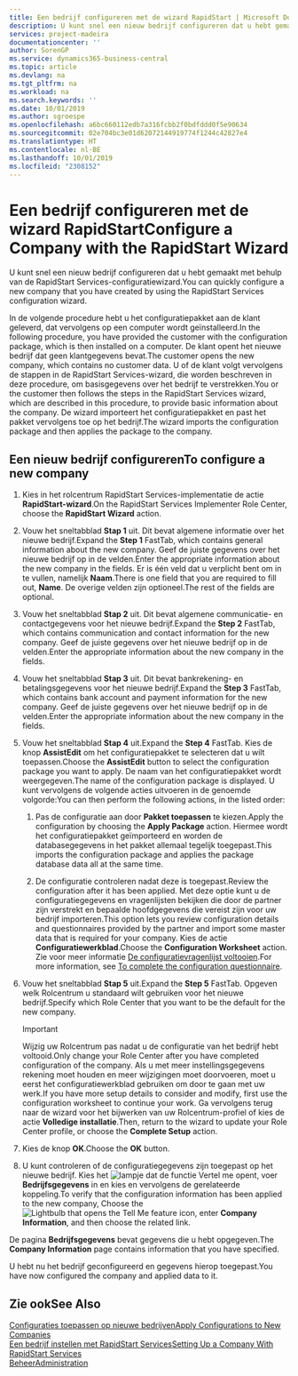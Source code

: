 ```yaml
---
title: Een bedrijf configureren met de wizard RapidStart | Microsoft Docs
description: U kunt snel een nieuw bedrijf configureren dat u hebt gemaakt met behulp van de RapidStart Services-configuratiewizard.
services: project-madeira
documentationcenter: ''
author: SorenGP
ms.service: dynamics365-business-central
ms.topic: article
ms.devlang: na
ms.tgt_pltfrm: na
ms.workload: na
ms.search.keywords: ''
ms.date: 10/01/2019
ms.author: sgroespe
ms.openlocfilehash: a6bc660112edb7a316fcbb2f0bdfddd0f5e90634
ms.sourcegitcommit: 02e704bc3e01d62072144919774f1244c42827e4
ms.translationtype: HT
ms.contentlocale: nl-BE
ms.lasthandoff: 10/01/2019
ms.locfileid: "2308152"
---
```

# <a name="configure-a-company-with-the-rapidstart-wizard"></a><span data-ttu-id="06fc0-103">Een bedrijf configureren met de wizard RapidStart</span><span class="sxs-lookup"><span data-stu-id="06fc0-103">Configure a Company with the RapidStart Wizard</span></span>
<span data-ttu-id="06fc0-104">U kunt snel een nieuw bedrijf configureren dat u hebt gemaakt met behulp van de RapidStart Services-configuratiewizard.</span><span class="sxs-lookup"><span data-stu-id="06fc0-104">You can quickly configure a new company that you have created by using the RapidStart Services configuration wizard.</span></span>

<span data-ttu-id="06fc0-105">In de volgende procedure hebt u het configuratiepakket aan de klant geleverd, dat vervolgens op een computer wordt geïnstalleerd.</span><span class="sxs-lookup"><span data-stu-id="06fc0-105">In the following procedure, you have provided the customer with the configuration package, which is then installed on a computer.</span></span> <span data-ttu-id="06fc0-106">De klant opent het nieuwe bedrijf dat geen klantgegevens bevat.</span><span class="sxs-lookup"><span data-stu-id="06fc0-106">The customer opens the new company, which contains no customer data.</span></span> <span data-ttu-id="06fc0-107">U of de klant volgt vervolgens de stappen in de RapidStart Services-wizard, die worden beschreven in deze procedure, om basisgegevens over het bedrijf te verstrekken.</span><span class="sxs-lookup"><span data-stu-id="06fc0-107">You or the customer then follows the steps in the RapidStart Services wizard, which are described in this procedure, to provide basic information about the company.</span></span> <span data-ttu-id="06fc0-108">De wizard importeert het configuratiepakket en past het pakket vervolgens toe op het bedrijf.</span><span class="sxs-lookup"><span data-stu-id="06fc0-108">The wizard imports the configuration package and then applies the package to the company.</span></span>  

## <a name="to-configure-a-new-company"></a><span data-ttu-id="06fc0-109">Een nieuw bedrijf configureren</span><span class="sxs-lookup"><span data-stu-id="06fc0-109">To configure a new company</span></span>  
1. <span data-ttu-id="06fc0-110">Kies in het rolcentrum RapidStart Services-implementatie de actie **RapidStart-wizard**.</span><span class="sxs-lookup"><span data-stu-id="06fc0-110">On the RapidStart Services Implementer Role Center, choose the **RapidStart Wizard** action.</span></span>  
2. <span data-ttu-id="06fc0-111">Vouw het sneltabblad **Stap 1** uit. Dit bevat algemene informatie over het nieuwe bedrijf.</span><span class="sxs-lookup"><span data-stu-id="06fc0-111">Expand the **Step 1** FastTab, which contains general information about the new company.</span></span> <span data-ttu-id="06fc0-112">Geef de juiste gegevens over het nieuwe bedrijf op in de velden.</span><span class="sxs-lookup"><span data-stu-id="06fc0-112">Enter the appropriate information about the new company in the fields.</span></span> <span data-ttu-id="06fc0-113">Er is één veld dat u verplicht bent om in te vullen, namelijk **Naam**.</span><span class="sxs-lookup"><span data-stu-id="06fc0-113">There is one field that you are required to fill out, **Name**.</span></span> <span data-ttu-id="06fc0-114">De overige velden zijn optioneel.</span><span class="sxs-lookup"><span data-stu-id="06fc0-114">The rest of the fields are optional.</span></span>  
3. <span data-ttu-id="06fc0-115">Vouw het sneltabblad **Stap 2** uit. Dit bevat algemene communicatie- en contactgegevens voor het nieuwe bedrijf.</span><span class="sxs-lookup"><span data-stu-id="06fc0-115">Expand the **Step 2** FastTab, which contains communication and contact information for the new company.</span></span> <span data-ttu-id="06fc0-116">Geef de juiste gegevens over het nieuwe bedrijf op in de velden.</span><span class="sxs-lookup"><span data-stu-id="06fc0-116">Enter the appropriate information about the new company in the fields.</span></span>
4. <span data-ttu-id="06fc0-117">Vouw het sneltabblad **Stap 3** uit. Dit bevat bankrekening- en betalingsgegevens voor het nieuwe bedrijf.</span><span class="sxs-lookup"><span data-stu-id="06fc0-117">Expand the **Step 3** FastTab, which contains bank account and payment information for the new company.</span></span> <span data-ttu-id="06fc0-118">Geef de juiste gegevens over het nieuwe bedrijf op in de velden.</span><span class="sxs-lookup"><span data-stu-id="06fc0-118">Enter the appropriate information about the new company in the fields.</span></span>  
5. <span data-ttu-id="06fc0-119">Vouw het sneltabblad **Stap 4** uit.</span><span class="sxs-lookup"><span data-stu-id="06fc0-119">Expand the **Step 4** FastTab.</span></span> <span data-ttu-id="06fc0-120">Kies de knop **AssistEdit** om het configuratiepakket te selecteren dat u wilt toepassen.</span><span class="sxs-lookup"><span data-stu-id="06fc0-120">Choose the **AssistEdit** button to select the configuration package you want to apply.</span></span> <span data-ttu-id="06fc0-121">De naam van het configuratiepakket wordt weergegeven.</span><span class="sxs-lookup"><span data-stu-id="06fc0-121">The name of the configuration package is displayed.</span></span> <span data-ttu-id="06fc0-122">U kunt vervolgens de volgende acties uitvoeren in de genoemde volgorde:</span><span class="sxs-lookup"><span data-stu-id="06fc0-122">You can then perform the following actions, in the listed order:</span></span>  

    1. <span data-ttu-id="06fc0-123">Pas de configuratie aan door **Pakket toepassen** te kiezen.</span><span class="sxs-lookup"><span data-stu-id="06fc0-123">Apply the configuration by choosing the **Apply Package** action.</span></span> <span data-ttu-id="06fc0-124">Hiermee wordt het configuratiepakket geïmporteerd en worden de databasegegevens in het pakket allemaal tegelijk toegepast.</span><span class="sxs-lookup"><span data-stu-id="06fc0-124">This imports the configuration package and applies the package database data all at the same time.</span></span>  

    2. <span data-ttu-id="06fc0-125">De configuratie controleren nadat deze is toegepast.</span><span class="sxs-lookup"><span data-stu-id="06fc0-125">Review the configuration after it has been applied.</span></span> <span data-ttu-id="06fc0-126">Met deze optie kunt u de configuratiegegevens en vragenlijsten bekijken die door de partner zijn verstrekt en bepaalde hoofdgegevens die vereist zijn voor uw bedrijf importeren.</span><span class="sxs-lookup"><span data-stu-id="06fc0-126">This option lets you review configuration details and questionnaires provided by the partner and import some master data that is required for your company.</span></span> <span data-ttu-id="06fc0-127">Kies de actie **Configuratiewerkblad**.</span><span class="sxs-lookup"><span data-stu-id="06fc0-127">Choose the **Configuration Worksheet** action.</span></span> <span data-ttu-id="06fc0-128">Zie voor meer informatie [De configuratievragenlijst voltooien](admin-gather-customer-setup-values.md#to-complete-the-configuration-questionnaire).</span><span class="sxs-lookup"><span data-stu-id="06fc0-128">For more information, see [To complete the configuration questionnaire](admin-gather-customer-setup-values.md#to-complete-the-configuration-questionnaire).</span></span>  

6. <span data-ttu-id="06fc0-129">Vouw het sneltabblad **Stap 5** uit.</span><span class="sxs-lookup"><span data-stu-id="06fc0-129">Expand the **Step 5** FastTab.</span></span> <span data-ttu-id="06fc0-130">Opgeven welk Rolcentrum u standaard wilt gebruiken voor het nieuwe bedrijf.</span><span class="sxs-lookup"><span data-stu-id="06fc0-130">Specify which Role Center that you want to be the default for the new company.</span></span>  

    > [!IMPORTANT]  
    >  <span data-ttu-id="06fc0-131">Wijzig uw Rolcentrum pas nadat u de configuratie van het bedrijf hebt voltooid.</span><span class="sxs-lookup"><span data-stu-id="06fc0-131">Only change your Role Center after you have completed configuration of the company.</span></span> <span data-ttu-id="06fc0-132">Als u met meer instellingsgegevens rekening moet houden en meer wijzigingen moet doorvoeren, moet u eerst het configuratiewerkblad gebruiken om door te gaan met uw werk.</span><span class="sxs-lookup"><span data-stu-id="06fc0-132">If you have more setup details to consider and modify, first use the configuration worksheet to continue your work.</span></span> <span data-ttu-id="06fc0-133">Ga vervolgens terug naar de wizard voor het bijwerken van uw Rolcentrum-profiel of kies de actie **Volledige installatie**.</span><span class="sxs-lookup"><span data-stu-id="06fc0-133">Then, return to the wizard to update your Role Center profile, or choose the **Complete Setup** action.</span></span>

7. <span data-ttu-id="06fc0-134">Kies de knop **OK**.</span><span class="sxs-lookup"><span data-stu-id="06fc0-134">Choose the **OK** button.</span></span>  
8. <span data-ttu-id="06fc0-135">U kunt controleren of de configuratiegegevens zijn toegepast op het nieuwe bedrijf. Kies het ![lampje dat de functie Vertel me opent](media/ui-search/search_small.png "pictogram Vertel me wat u wilt doen"), voer **Bedrijfsgegevens** in en kies en vervolgens de gerelateerde koppeling.</span><span class="sxs-lookup"><span data-stu-id="06fc0-135">To verify that the configuration information has been applied to the new company, Choose the ![Lightbulb that opens the Tell Me feature](media/ui-search/search_small.png "Tell me what you want to do") icon, enter **Company Information**, and then choose the related link.</span></span>

<span data-ttu-id="06fc0-136">De pagina **Bedrijfsgegevens** bevat gegevens die u hebt opgegeven.</span><span class="sxs-lookup"><span data-stu-id="06fc0-136">The **Company Information** page contains information that you have specified.</span></span>   

<span data-ttu-id="06fc0-137">U hebt nu het bedrijf geconfigureerd en gegevens hierop toegepast.</span><span class="sxs-lookup"><span data-stu-id="06fc0-137">You have now configured the company and applied data to it.</span></span>  

## <a name="see-also"></a><span data-ttu-id="06fc0-138">Zie ook</span><span class="sxs-lookup"><span data-stu-id="06fc0-138">See Also</span></span>  
[<span data-ttu-id="06fc0-139">Configuraties toepassen op nieuwe bedrijven</span><span class="sxs-lookup"><span data-stu-id="06fc0-139">Apply Configurations to New Companies</span></span>](admin-apply-configuration-to-new-companies.md)  
[<span data-ttu-id="06fc0-140">Een bedrijf instellen met RapidStart Services</span><span class="sxs-lookup"><span data-stu-id="06fc0-140">Setting Up a Company With RapidStart Services</span></span>](admin-set-up-a-company-with-rapidstart.md)  
[<span data-ttu-id="06fc0-141">Beheer</span><span class="sxs-lookup"><span data-stu-id="06fc0-141">Administration</span></span>](admin-setup-and-administration.md)

